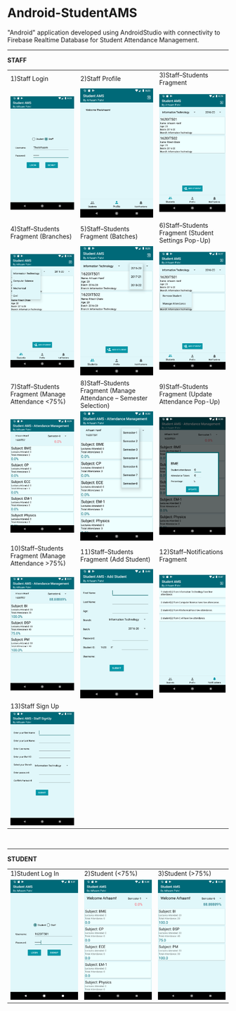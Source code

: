# Android-StudentAMS
"Android" application developed using AndroidStudio with connectivity to Firebase Realtime Database for Student Attendance Management.
<br>

---
**STAFF**
<br>
<table>
  <!--ROW 1-->
  <tr>  
    <td>1)Staff Login</td>
    <td>2)Staff Profile</td>
    <td>3)Staff–Students Fragment</td>
  </tr>
  <tr>
    <td><img src="screenshots/StaffLogInPage.png" width="200"></td>
    <td><img src="screenshots/StaffProfile.png" width="200"></td>
    <td><img src="screenshots/StaffStudents.png" width="200"></td>
  </tr>
  <!--ROW 2-->
  <tr>  
    <td>4)Staff–Students Fragment (Branches)</td>
    <td>5)Staff–Students Fragment (Batches)</td>
    <td>6)Staff–Students Fragment (Student Settings Pop-Up)</td>
  </tr>
  <tr>
    <td><img src="screenshots/StaffStudentBranches.png" width="200"></td>
    <td><img src="screenshots/StaffStudentBatches.png" width="200"></td>
    <td><img src="screenshots/StaffStudentPopUp.png" width="200"></td>
  </tr>
  <!--ROW 3-->
  <tr>  
    <td>7)Staff–Students Fragment (Manage Attendance <75%)</td>
    <td>8)Staff–Students Fragment (Manage Attendance – Semester Selection)</td>
    <td>9)Staff–Students Fragment (Update Attendance Pop-Up)</td>
  </tr>
  <tr> 
    <td><img src="screenshots/StaffStudentManagement.png" width="200"></td>
    <td><img src="screenshots/StaffStudentManagementSemester.png" width="200"></td>
    <td><img src="screenshots/StaffStudentManagementAttendance.png" width="200"></td>
  </tr>
  <!--ROW 4-->
  <tr>  
    <td>10)Staff–Students Fragment (Manage Attendance >75%)</td>
    <td>11)Staff–Students Fragment (Add Student)</td>
    <td>12)Staff–Notifications Fragment</td>
  </tr>
  <tr> 
    <td><img src="screenshots/StaffStudentManagement75.png" width="200"></td>
    <td><img src="screenshots/StaffStudentAdd.png" width="200"></td>
    <td><img src="screenshots/StaffNotifications.png" width="200"></td>
  </tr>
  <!--ROW 5-->
  <tr>  
    <td>13)Staff Sign Up</td>
  </tr>
  <tr> 
    <td><img src="screenshots/StaffSignUp.png" width="200"></td>
  </tr>
</table>
<br>

---
**STUDENT**
<br>
<table>
  <!--ROW 1-->
  <tr>  
    <td>1)Student Log In</td>
    <td>2)Student (<75%)</td>
    <td>3)Student (>75%)</td>
  </tr>
  <tr> 
    <td><img src="screenshots/StudentLogInPage.png" width="200"></td>
    <td><img src="screenshots/StudentAttendanceRed.png" width="200"></td>
    <td><img src="screenshots/StudentAttendanceGreen.png" width="200"></td>
  </tr>
</table>
